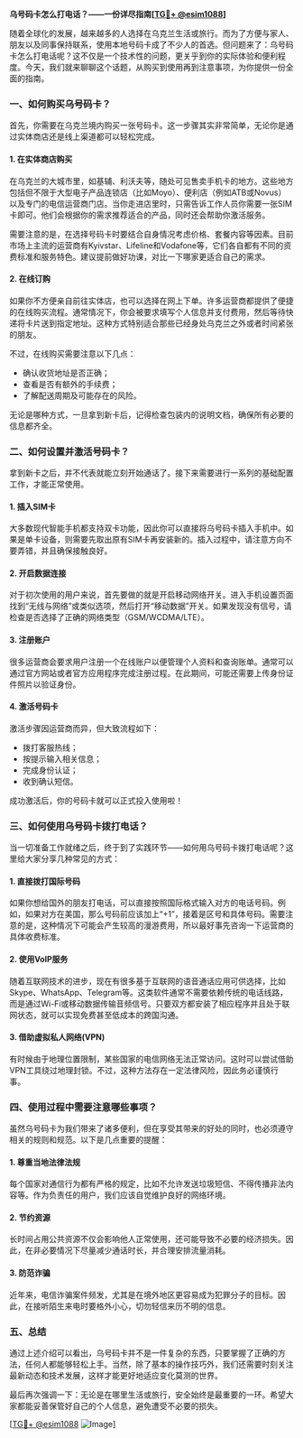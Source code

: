 **乌号码卡怎么打电话？——一份详尽指南[[TG💪+ @esim1088](https://t.me/s/esim1088)]**

随着全球化的发展，越来越多的人选择在乌克兰生活或旅行。而为了方便与家人、朋友以及同事保持联系，使用本地号码卡成了不少人的首选。但问题来了：乌号码卡怎么打电话呢？这不仅是一个技术性的问题，更关乎到你的实际体验和便利程度。今天，我们就来聊聊这个话题，从购买到使用再到注意事项，为你提供一份全面的指南。

### 一、如何购买乌号码卡？

首先，你需要在乌克兰境内购买一张号码卡。这一步骤其实非常简单，无论你是通过实体商店还是线上渠道都可以轻松完成。

#### 1. 在实体商店购买
在乌克兰的大城市里，如基辅、利沃夫等，随处可见售卖手机卡的地方。这些地方包括但不限于大型电子产品连锁店（比如Moyo）、便利店（例如ATB或Novus）以及专门的电信运营商门店。当你走进店里时，只需告诉工作人员你需要一张SIM卡即可。他们会根据你的需求推荐适合的产品，同时还会帮助你激活服务。

需要注意的是，在选择号码卡时要结合自身情况考虑价格、套餐内容等因素。目前市场上主流的运营商有Kyivstar、Lifeline和Vodafone等，它们各自都有不同的资费标准和服务特色。建议提前做好功课，对比一下哪家更适合自己的需求。

#### 2. 在线订购
如果你不方便亲自前往实体店，也可以选择在网上下单。许多运营商都提供了便捷的在线购买流程。通常情况下，你会被要求填写个人信息并支付费用，然后等待快递将卡片送到指定地址。这种方式特别适合那些已经身处乌克兰之外或者时间紧张的朋友。

不过，在线购买需要注意以下几点：
- 确认收货地址是否正确；
- 查看是否有额外的手续费；
- 了解配送周期及可能存在的风险。

无论是哪种方式，一旦拿到新卡后，记得检查包装内的说明文档，确保所有必要的信息都齐全。

### 二、如何设置并激活号码卡？

拿到新卡之后，并不代表就能立刻开始通话了。接下来需要进行一系列的基础配置工作，才能正常使用。

#### 1. 插入SIM卡
大多数现代智能手机都支持双卡功能，因此你可以直接将乌号码卡插入手机中。如果是单卡设备，则需要先取出原有SIM卡再安装新的。插入过程中，请注意方向不要弄错，并且确保接触良好。

#### 2. 开启数据连接
对于初次使用的用户来说，首先要做的就是开启移动网络开关。进入手机设置页面找到“无线与网络”或类似选项，然后打开“移动数据”开关。如果发现没有信号，请检查是否选择了正确的网络类型（GSM/WCDMA/LTE）。

#### 3. 注册账户
很多运营商会要求用户注册一个在线账户以便管理个人资料和查询账单。通常可以通过官方网站或者官方应用程序完成注册过程。在此期间，可能还需要上传身份证件照片以验证身份。

#### 4. 激活号码卡
激活步骤因运营商而异，但大致流程如下：
- 拨打客服热线；
- 按提示输入相关信息；
- 完成身份认证；
- 收到确认短信。

成功激活后，你的号码卡就可以正式投入使用啦！

### 三、如何使用乌号码卡拨打电话？

当一切准备工作就绪之后，终于到了实践环节——如何用乌号码卡拨打电话呢？这里给大家分享几种常见的方式：

#### 1. 直接拨打国际号码
如果你想给国外的朋友打电话，可以直接按照国际格式输入对方的电话号码。例如，如果对方在美国，那么号码前应该加上“+1”，接着是区号和具体号码。需要注意的是，这种情况下可能会产生较高的漫游费用，所以最好事先咨询一下运营商的具体收费标准。

#### 2. 使用VoIP服务
随着互联网技术的进步，现在有很多基于互联网的语音通话应用可供选择，比如Skype、WhatsApp、Telegram等。这类软件通常不需要依赖传统的电话线路，而是通过Wi-Fi或移动数据传输音频信号。只要双方都安装了相应程序并且处于联网状态，就可以实现免费甚至低成本的跨国沟通。

#### 3. 借助虚拟私人网络(VPN)
有时候由于地理位置限制，某些国家的电信网络无法正常访问。这时可以尝试借助VPN工具绕过地理封锁。不过，这种方法存在一定法律风险，因此务必谨慎行事。

### 四、使用过程中需要注意哪些事项？

虽然乌号码卡为我们带来了诸多便利，但在享受其带来的好处的同时，也必须遵守相关的规则和规范。以下是几点重要的提醒：

#### 1. 尊重当地法律法规
每个国家对通信行为都有严格的规定，比如不允许发送垃圾短信、不得传播非法内容等。作为负责任的用户，我们应该自觉维护良好的网络环境。

#### 2. 节约资源
长时间占用公共资源不仅会影响他人正常使用，还可能导致不必要的经济损失。因此，在非必要情况下尽量减少通话时长，并合理安排流量消耗。

#### 3. 防范诈骗
近年来，电信诈骗案件频发，尤其是在境外地区更容易成为犯罪分子的目标。因此，在接听陌生来电时要格外小心，切勿轻信来历不明的信息。

### 五、总结

通过上述介绍可以看出，乌号码卡并不是一件复杂的东西，只要掌握了正确的方法，任何人都能够轻松上手。当然，除了基本的操作技巧外，我们还需要时刻关注最新动态和技术发展，这样才能更好地适应变化莫测的世界。

最后再次强调一下：无论是在哪里生活或旅行，安全始终是最重要的一环。希望大家都能妥善保管好自己的个人信息，避免遭受不必要的损失。

[[TG💪+ @esim1088](https://t.me/s/esim1088) ![Image](https://i.postimg.cc/4NQfJmqS/Snipaste-2025-05-13-00-14-12.png)]